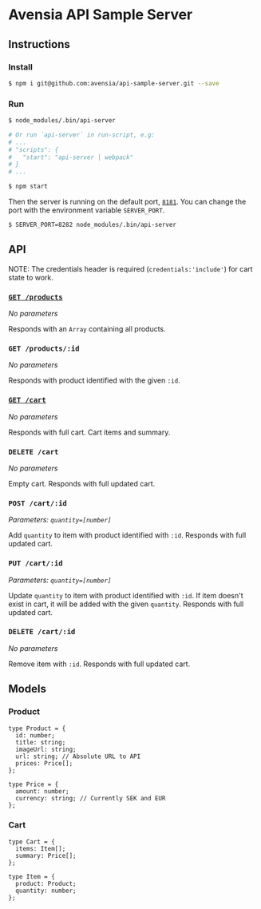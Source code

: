 # Avensia API Sample Server

## Instructions

### Install

```bash
$ npm i git@github.com:avensia/api-sample-server.git --save
```

### Run

```bash
$ node_modules/.bin/api-server

# Or run `api-server` in run-script, e.g:
# ...
# "scripts": {
#   "start": "api-server | webpack"
# }
# ...

$ npm start
```

Then the server is running on the default port, [`8181`](http://localhost:8181). You can change the port with the environment variable `SERVER_PORT`.

```bash
$ SERVER_PORT=8282 node_modules/.bin/api-server
```

## API

NOTE: The credentials header is required  (`credentials:'include'`) for cart state to work. 


### [`GET /products`](http://localhost:8181/products)

_No parameters_

Responds with an `Array` containing all products.

### `GET /products/:id`

_No parameters_

Responds with product identified with the given `:id`.

### [`GET /cart`](http://localhost:8181/cart)

_No parameters_

Responds with full cart. Cart items and summary.

### `DELETE /cart`

_No parameters_

Empty cart. Responds with full updated cart.

### `POST /cart/:id`

_Parameters: `quantity=[number]`_

Add `quantity` to item with product identified with `:id`. Responds with full updated cart.

### `PUT /cart/:id`

_Parameters: `quantity=[number]`_

Update `quantity` to item with product identified with `:id`. If item doesn't exist in cart, it will be added with the given `quantity`. Responds with full updated cart.

### `DELETE /cart/:id`

_No parameters_

Remove item with `:id`. Responds with full updated cart.

## Models

### Product

```tsx
type Product = {
  id: number;
  title: string;
  imageUrl: string;
  url: string; // Absolute URL to API
  prices: Price[];
};

type Price = {
  amount: number;
  currency: string; // Currently SEK and EUR
};
```

### Cart

```tsx
type Cart = {
  items: Item[];
  summary: Price[];
};

type Item = {
  product: Product;
  quantity: number;
};
```
